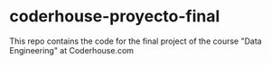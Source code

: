 # coderhouse-proyecto-final
This repo contains the code for the final project of the course "Data Engineering" at Coderhouse.com
